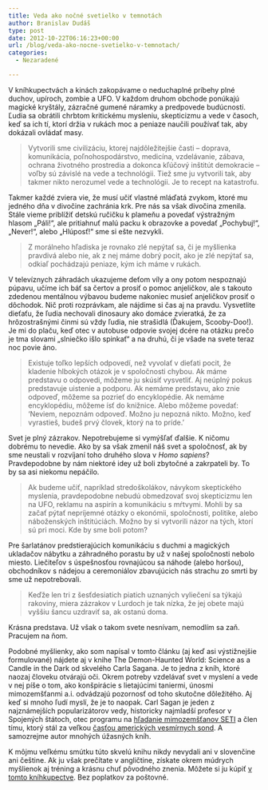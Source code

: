 ```yaml
---
title: Veda ako nočné svetielko v temnotách
author: Branislav Dudáš
type: post
date: 2012-10-22T06:16:23+00:00
url: /blog/veda-ako-nocne-svetielko-v-temnotach/
categories:
  - Nezaradené

---
```

V kníhkupectvách a kinách zakopávame o neduchaplné príbehy plné duchov, upíroch, zombie a UFO. V každom druhom obchode ponúkajú magické kryštály, zázračné gumené náramky a predpovede budúcnosti. Ľudia sa obrátili chrbtom kritickému mysleniu, skepticizmu a vede v časoch, keď sa ich tí, ktorí držia v rukách moc a peniaze naučili používať tak, aby dokázali ovládať masy.

> Vytvorili sme civilizáciu, ktorej najdôležitejšie časti – doprava, komunikácia, poľnohospodárstvo, medicína, vzdelávanie, zábava, ochrana životného prostredia a dokonca kľúčový inštitút demokracie – voľby sú závislé na vede a technológii. Tiež sme ju vytvorili tak, aby takmer nikto nerozumel vede a technológii. Je to recept na katastrofu.

Takmer každé zviera vie, že musí učiť vlastné mláďatá zvykom, ktoré mu jedného dňa v divočine zachránia krk. Pre nás sa však divočina zmenila. Stále vieme priblížiť detskú ručičku k plameňu a povedať výstražným hlasom „Páli!“, ale pritiahnuť malú packu k obrazovke a povedať „Pochybuj!“, „Never!“, alebo „Hlúposť!“ sme si ešte nezvykli.

> Z morálneho hľadiska je rovnako zlé nepýtať sa, či je myšlienka pravdivá alebo nie, ak z nej máme dobrý pocit, ako je zlé nepýtať sa, odkiaľ pochádzajú peniaze, kým ich máme v rukách.

V televíznych záhradách ukazujeme deťom víly a ony potom nespoznajú púpavu, učíme ich báť sa čertov a prosiť o pomoc anjeličkov, ale s takouto zdedenou mentálnou výbavou budeme nakoniec musieť anjeličkov prosiť o dôchodok. Nič proti rozprávkam, ale nájdime si čas aj na pravdu. Vysvetlite dieťaťu, že ľudia nechovali dinosaury ako domáce zvieratká, že za hrôzostrašnými činmi sú vždy ľudia, nie strašidlá (Ďakujem, Scooby-Doo!). Je mi do plaču, keď otec v autobuse odpovie svojej dcére na otázku prečo je tma slovami „slniečko išlo spinkať“ a na druhú, či je všade na svete teraz noc povie áno.

> Existuje toľko lepších odpovedí, než vyvolať v dieťati pocit, že kladenie hlbokých otázok je v spoločnosti chybou. Ak máme predstavu o odpovedi, môžeme ju skúsiť vysvetliť. Aj neúplný pokus predstavuje uistenie a podporu. Ak nemáme predstavu, ako znie odpoveď, môžeme sa pozrieť do encyklopédie. Ak nemáme encyklopédiu, môžeme ísť do knižnice. Alebo môžeme povedať: ‘Neviem, nepoznám odpoveď. Možno ju nepozná nikto. Možno, keď vyrastieš, budeš prvý človek, ktorý na to príde.’

Svet je plný zázrakov. Nepotrebujeme si vymýšľať ďalšie. K ničomu dobrému to nevedie. Ako by sa však zmenil náš svet a spoločnosť, ak by sme neustali v rozvíjaní toho druhého slova v _Homo sapiens_? Pravdepodobne by nám niektoré idey už boli zbytočné a zakrpateli by. To by sa asi niekomu nepáčilo.

> Ak budeme učiť, napríklad stredoškolákov, návykom skeptického myslenia, pravdepodobne nebudú obmedzovať svoj skepticizmu len na UFO, reklamu na aspirín a komunikáciu s mŕtvymi. Mohli by sa začať pýtať nepríjemné otázky o ekonómii, spoločnosti, politike, alebo náboženských inštitúciách. Možno by si vytvorili názor na tých, ktorí sú pri moci. Kde by sme boli potom?

Pre šarlatánov predstierajúcich komunikáciu s duchmi a magických ukladačov nábytku a záhradného porastu by už v našej spoločnosti nebolo miesto. Liečiteľov s úspešnosťou rovnajúcou sa náhode (alebo horšou), obchodníkov s nádejou a ceremoniálov zbavujúcich nás strachu zo smrti by sme už nepotrebovali.

> Keďže len tri z šesťdesiatich piatich uznaných vyliečení sa týkajú rakoviny, miera zázrakov v Lurdoch je tak nízka, že jej obete majú vyššiu šancu uzdraviť sa, ak ostanú doma.

Krásna predstava. Už však o takom svete nesnívam, nemodlím sa zaň. Pracujem na ňom.

Podobné myšlienky, ako som napísal v tomto článku (aj keď asi výstižnejšie formulované) nájdete aj v knihe The Demon-Haunted World: Science as a Candle in the Dark od skvelého Carla Sagana. Je to jedna z kníh, ktoré naozaj človeku otvárajú oči. Okrem potreby vzdelávať svet v myslení a vede v nej píše o tom, ako konšpirácie s lietajúcimi taniermi, únosmi mimozemšťanmi a.i. odvádzajú pozornosť od toho skutočne dôležitého. Aj keď si mnoho ľudí myslí, že je to naopak. Carl Sagan je jeden z najznámejších popularizátorov vedy, historicky najmladší profesor v Spojených štátoch, otec programu na <a title="Poďte so mnou hľadať mimozemšťanov!" href="/blog/podte-so-mnou-hladat-mimozemstanov/">hľadanie mimozemšťanov SETI</a> a člen tímu, ktorý stál za veľkou <a title="Malá bledomodrá bodka" href="/blog/mala-bledomodra-bodka/">časťou amerických vesmírnych sond</a>. A samozrejme autor mnohých úžasných kníh.

K môjmu veľkému smútku túto skvelú knihu nikdy nevydali ani v slovenčine ani češtine. Ak ju však prečítate v angličtine, získate okrem múdrych myšlienok aj tréning a krásnu chuť pôvodného znenia. Môžete si ju kúpiť <a title="sagan bd" href="http://www.bookdepository.com/Demon-Haunted-World-Carl-Sagan/9780345409461" target="_blank">v tomto kníhkupectve</a>. Bez poplatkov za poštovné.